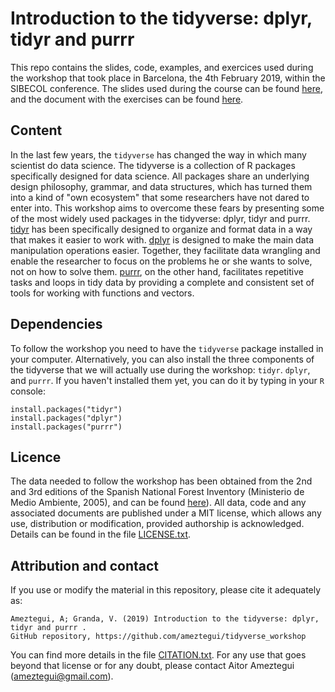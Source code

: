 # Introduction to the tidyverse: dplyr, tidyr and purrr

This repo contains the slides, code, examples, and exercices used during the workshop that took place in Barcelona, the 4th February 2019, within the SIBECOL conference. The slides used during the course can be found [here](index.html), and the document with the exercises can be found [here](R/workshop_exercices.html).

## Content
In the last few years, the `tidyverse` has changed the way in which many scientist do data science. The tidyverse is a collection of R packages specifically designed for data science. All packages share an underlying design philosophy, grammar, and data structures, which has turned them into a kind of "own ecosystem" that some researchers have not dared to enter into. This workshop aims to overcome these fears by presenting some of the most widely used packages in the tidyverse: dplyr, tidyr and purrr. [tidyr](tidyr.tidyverse.org) has been specifically designed to organize and format data in a way that makes it easier to work with. [dplyr](dplyr.tidyverse.org) is designed to make the main data manipulation operations easier. Together, they facilitate data wrangling and enable the researcher to focus on the problems he or she wants to solve, not on how to solve them. [purrr](purrr.tidyverse.org), on the other hand, facilitates repetitive tasks and loops in tidy data by providing a complete and consistent set of tools for working with functions and vectors. 


## Dependencies
To follow the workshop you need to have the `tidyverse` package installed in your computer. Alternatively, you can also install the three components of the tidyverse that we will actually use during the workshop: `tidyr`. `dplyr`, and `purrr`. If you haven't installed them yet, you can do it by typing in your `R` console:

```
install.packages("tidyr")
install.packages("dplyr")
install.packages("purrr")
```

## Licence
The data needed to follow the workshop has been obtained from the 2nd and 3rd editions of the Spanish National Forest Inventory (Ministerio de Medio Ambiente, 2005), and can be found [here](https://github.com/ameztegui/tidyverse_workshop/tree/master/data)). All data, code and any associated documents are published under a MIT license, which allows any use, distribution or modification, provided authorship is acknowledged. Details can be found in the file [LICENSE.txt](LICENSE.txt). 

## Attribution and contact
If you use or modify the material in this repository, please cite it adequately as:

```
Ameztegui, A; Granda, V. (2019) Introduction to the tidyverse: dplyr, tidyr and purrr . 
GitHub repository, https://github.com/ameztegui/tidyverse_workshop
```
You can find more details in the file [CITATION.txt](CITATION.txt). For any use that goes beyond that license or for any doubt, please contact Aitor Ameztegui (ameztegui@gmail.com).

